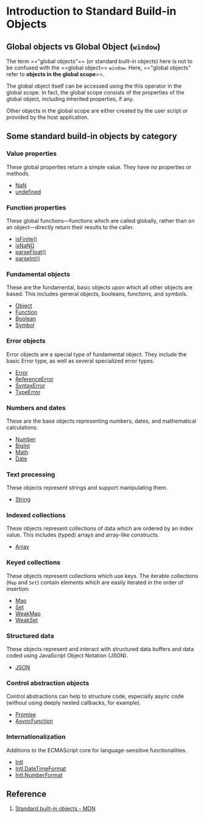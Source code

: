 # Introduction to Standard Build-in Objects

## Global objects vs Global Object (`window`)

The term =="global objects"== (or standard built-in objects) here is not to be confused with the ==global object== `window`. Here, =="global objects" refer to **objects in the global scope**==.

The global object itself can be accessed using the this operator in the global scope. In fact, the global scope consists of the properties of the global object, including inherited properties, if any.

Other objects in the global scope are either created by the user script or provided by the host application.

## Some standard build-in objects by category

### Value properties

These global properties return a simple value. They have no properties or methods.

- [NaN](https://developer.mozilla.org/en-US/docs/Web/JavaScript/Reference/Global_Objects/NaN)
- [undefined](https://developer.mozilla.org/en-US/docs/Web/JavaScript/Reference/Global_Objects/undefined)

### Function properties

These global functions—functions which are called globally, rather than on an object—directly return their results to the caller.

- [isFinite()](https://developer.mozilla.org/en-US/docs/Web/JavaScript/Reference/Global_Objects/isFinite)
- [isNaN()](https://developer.mozilla.org/en-US/docs/Web/JavaScript/Reference/Global_Objects/isNaN)
- [parseFloat()](https://developer.mozilla.org/en-US/docs/Web/JavaScript/Reference/Global_Objects/parseFloat)
- [parseInt()](https://developer.mozilla.org/en-US/docs/Web/JavaScript/Reference/Global_Objects/parseInt)

### Fundamental objects

These are the fundamental, basic objects upon which all other objects are based. This includes general objects, booleans, functions, and symbols.

- [Object](https://developer.mozilla.org/en-US/docs/Web/JavaScript/Reference/Global_Objects/Object)
- [Function](https://developer.mozilla.org/en-US/docs/Web/JavaScript/Reference/Global_Objects/Function)
- [Boolean](https://developer.mozilla.org/en-US/docs/Web/JavaScript/Reference/Global_Objects/Boolean)
- [Symbol](https://developer.mozilla.org/en-US/docs/Web/JavaScript/Reference/Global_Objects/Symbol)

### Error objects

Error objects are a special type of fundamental object. They include the basic Error type, as well as several specialized error types.

- [Error](https://developer.mozilla.org/en-US/docs/Web/JavaScript/Reference/Global_Objects/Error)
- [ReferenceError](https://developer.mozilla.org/en-US/docs/Web/JavaScript/Reference/Global_Objects/ReferenceError)
- [SyntaxError](https://developer.mozilla.org/en-US/docs/Web/JavaScript/Reference/Global_Objects/SyntaxError)
- [TypeError](https://developer.mozilla.org/en-US/docs/Web/JavaScript/Reference/Global_Objects/TypeError)

### Numbers and dates

These are the base objects representing numbers, dates, and mathematical calculations.

- [Number](https://developer.mozilla.org/en-US/docs/Web/JavaScript/Reference/Global_Objects/Number)
- [BigInt](https://developer.mozilla.org/en-US/docs/Web/JavaScript/Reference/Global_Objects/BigInt)
- [Math](https://developer.mozilla.org/en-US/docs/Web/JavaScript/Reference/Global_Objects/Math)
- [Date](https://developer.mozilla.org/en-US/docs/Web/JavaScript/Reference/Global_Objects/Date)

### Text processing

These objects represent strings and support manipulating them.

- [String](https://developer.mozilla.org/en-US/docs/Web/JavaScript/Reference/Global_Objects/String)

### Indexed collections

These objects represent collections of data which are ordered by an index value. This includes (typed) arrays and array-like constructs.

- [Array](https://developer.mozilla.org/en-US/docs/Web/JavaScript/Reference/Global_Objects/Array)

### Keyed collections

These objects represent collections which use keys. The iterable collections (`Map` and `Set`) contain elements which are easily iterated in the order of insertion.

- [Map](https://developer.mozilla.org/en-US/docs/Web/JavaScript/Reference/Global_Objects/Map)
- [Set](https://developer.mozilla.org/en-US/docs/Web/JavaScript/Reference/Global_Objects/Set)
- [WeakMap](https://developer.mozilla.org/en-US/docs/Web/JavaScript/Reference/Global_Objects/WeakMap)
- [WeakSet](https://developer.mozilla.org/en-US/docs/Web/JavaScript/Reference/Global_Objects/WeakSet)

### Structured data

These objects represent and interact with structured data buffers and data coded using JavaScript Object Notation (JSON).

- [JSON](https://developer.mozilla.org/en-US/docs/Web/JavaScript/Reference/Global_Objects/JSON)

### Control abstraction objects

Control abstractions can help to structure code, especially async code (without using deeply nested callbacks, for example).

- [Promise](https://developer.mozilla.org/en-US/docs/Web/JavaScript/Reference/Global_Objects/Promise)
- [AsyncFunction](https://developer.mozilla.org/en-US/docs/Web/JavaScript/Reference/Global_Objects/AsyncFunction)

### Internationalization

Additions to the ECMAScript core for language-sensitive functionalities.

- [Intl](https://developer.mozilla.org/en-US/docs/Web/JavaScript/Reference/Global_Objects/Intl)
- [Intl.DateTimeFormat](https://developer.mozilla.org/en-US/docs/Web/JavaScript/Reference/Global_Objects/Intl/DateTimeFormat)
- [Intl.NumberFormat](https://developer.mozilla.org/en-US/docs/Web/JavaScript/Reference/Global_Objects/Intl/NumberFormat)

## Reference

1. [Standard built-in objects - MDN](https://developer.mozilla.org/en-US/docs/Web/JavaScript/Reference/Global_Objects)
